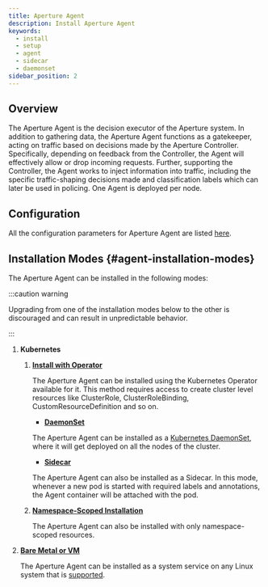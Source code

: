```yaml
---
title: Aperture Agent
description: Install Aperture Agent
keywords:
  - install
  - setup
  - agent
  - sidecar
  - daemonset
sidebar_position: 2
---
```


## Overview

The Aperture Agent is the decision executor of the Aperture system. In addition
to gathering data, the Aperture Agent functions as a gatekeeper, acting on
traffic based on decisions made by the Aperture Controller. Specifically,
depending on feedback from the Controller, the Agent will effectively allow or
drop incoming requests. Further, supporting the Controller, the Agent works to
inject information into traffic, including the specific traffic-shaping
decisions made and classification labels which can later be used in policing.
One Agent is deployed per node.

## Configuration

All the configuration parameters for Aperture Agent are listed
[here](/reference/configuration/agent.md).

## Installation Modes {#agent-installation-modes}

The Aperture Agent can be installed in the following modes:

:::caution warning

Upgrading from one of the installation modes below to the other is discouraged
and can result in unpredictable behavior.

:::

1. **Kubernetes**

   1. [**Install with Operator**](kubernetes/operator/operator.md)

      The Aperture Agent can be installed using the Kubernetes Operator
      available for it. This method requires access to create cluster level
      resources like ClusterRole, ClusterRoleBinding, CustomResourceDefinition
      and so on.

      - [**DaemonSet**](kubernetes/operator/daemonset.md)

      The Aperture Agent can be installed as a
      [Kubernetes DaemonSet](https://kubernetes.io/docs/concepts/workloads/controllers/daemonset/),
      where it will get deployed on all the nodes of the cluster.

      - [**Sidecar**](kubernetes/operator/sidecar.md)

      The Aperture Agent can also be installed as a Sidecar. In this mode,
      whenever a new pod is started with required labels and annotations, the
      Agent container will be attached with the pod.

   2. [**Namespace-Scoped Installation**](kubernetes/namespace-scoped/namespace-scoped.md)

      The Aperture Agent can also be installed with only namespace-scoped
      resources.

2. [**Bare Metal or VM**](bare_metal.md)

   The Aperture Agent can be installed as a system service on any Linux system
   that is [supported](supported-platforms.md).
